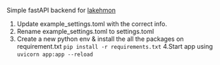 Simple fastAPI backend for [lakehmon](https://github.com/sathishgang-db/lakehmon)

1. Update example_settings.toml with the correct info.
2. Rename example_settings.toml to settings.toml
3. Create a new python env & install the all the packages on requirement.txt `pip install -r requirements.txt`
4.Start app using `uvicorn app:app --reload`
